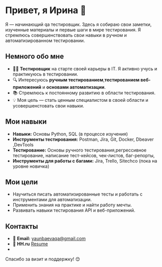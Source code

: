 # Привет, я Ирина 👋

Я — начинающий qa тестировщик. Здесь я собираю свои заметки, изученные материалы и первые шаги в мире тестирования. Я стремлюсь совершенствовать свои навыки в ручном и автоматизированном тестировании.

## Немного обо мне

- 🧑‍💻 **Тестировщик** на старте своей карьеры в IT. Я активно учусь и практикуюсь в тестировании.
- 🔍 Интересуюсь **ручным тестированием**,**тестированием веб-приложений** и **основами автоматизации**.
- 📚 Стремлюсь к постоянному развитию в области тестирования.
- 💡 Моя цель — стать ценным специалистом в своей области и усовершенстовать свои навыки.

## Мои навыки

- **Навыки:** Основы Python, SQL (в процессе изучения)
- **Инструменты тестирования:** Postman, Jira, Git, Docker, Dbeaver ,DevTools
- **Тестирование:** Основы ручного тестирования,регрессивное тестирование, написание тест-кейсов, чек-листов, баг-репорты,
- **Инструменты для работы с багами:** Jira, Trello, Sitechco  (пока на уровне новичка)

## Мои цели

- Научиться писать автоматизированные тесты и работать с инструментами для автоматизации.
- Применить знания на практике и найти работу мечты.
- Развивать навыки тестирования API и веб-приложений.

## Контакты

- 📧 **Email:** [yaunbaevaqa@gmail.com](mailto:yaunbaevaqa@gmail.com)
- 🔗 **HH.ru** [Resume](https://spb.hh.ru/applicant/resumes/view?resume=46f7ff3cff0e00dd9a0039ed1f5a5669334c58)
-
Спасибо за визит и поддержку! 😊
